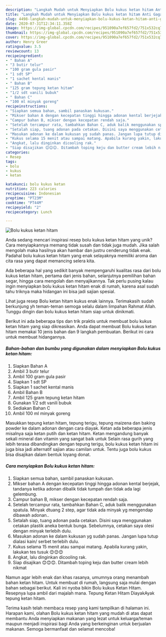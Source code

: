 ```yaml
---
description: "Langkah Mudah untuk Menyiapkan Bolu kukus ketan hitam Anti Gagal"
title: "Langkah Mudah untuk Menyiapkan Bolu kukus ketan hitam Anti Gagal"
slug: 4498-langkah-mudah-untuk-menyiapkan-bolu-kukus-ketan-hitam-anti-gagal
date: 2020-07-31T12:34:11.358Z
image: https://img-global.cpcdn.com/recipes/951090a7ef657fd2/751x532cq70/bolu-kukus-ketan-hitam-foto-resep-utama.jpg
thumbnail: https://img-global.cpcdn.com/recipes/951090a7ef657fd2/751x532cq70/bolu-kukus-ketan-hitam-foto-resep-utama.jpg
cover: https://img-global.cpcdn.com/recipes/951090a7ef657fd2/751x532cq70/bolu-kukus-ketan-hitam-foto-resep-utama.jpg
author: Henry Greer
ratingvalue: 3.5
reviewcount: 13
recipeingredient:
- " Bahan A"
- "3 butir telur"
- "100 gram gula pasir"
- "1 sdt SP"
- "1 sachet kental manis"
- " Bahan B"
- "125 gram tepung ketan hitam"
- "1/2 sdt vanili bubuk"
- " Bahan C"
- "100 ml minyak goreng"
recipeinstructions:
- "Siapkan semua bahan, sambil panaskan kukusan."
- "Mikser bahan A dengan kecepatan tinggi hingga adonan kental berjejak, tandanya ketika adonan dibalik tidak tumpah dan tidak ada lagi gelembung."
- "Campur bahan B, mikser dengan kecepatan rendah saja."
- "Setelah tercampur rata, tambahkan Bahan C, aduk balik menggunakan spatula. Minyak dtuang 2 step, agar tidak ada minyak yg mengendap dibawah adonan.."
- "Setalah siap, tuang adonan pada cetakan. Disini saya menggunakan cetakan plastik aneka bentuk bunga. Sebelumnya, cetakan saya olesi dengan minyak terlebih dulu."
- "Masukan adonan ke dalam kukusan yg sudah panas. Jangan lupa tutup dialasi kain/ serbet terlebih dulu."
- "Kukus selama 15 menit atau sampai matang. Apabila kurang yakin, lakukan tes tusuk 😊😊😊"
- "Angkat, lalu dinginkan dicooling rak."
- "Siap disajikan 😊😊😊. Ditambah toping keju dan butter cream lebih nikmat"
categories:
- Resep
tags:
- bolu
- kukus
- ketan

katakunci: bolu kukus ketan 
nutrition: 223 calories
recipecuisine: Indonesian
preptime: "PT23M"
cooktime: "PT44M"
recipeyield: "2"
recipecategory: Lunch

---
```



![Bolu kukus ketan hitam](https://img-global.cpcdn.com/recipes/951090a7ef657fd2/751x532cq70/bolu-kukus-ketan-hitam-foto-resep-utama.jpg)

Anda sedang mencari inspirasi resep bolu kukus ketan hitam yang unik? Cara menyiapkannya memang tidak susah dan tidak juga mudah. Jika salah mengolah maka hasilnya akan hambar dan justru cenderung tidak enak. Padahal bolu kukus ketan hitam yang enak selayaknya memiliki aroma dan cita rasa yang dapat memancing selera kita.

Ada beberapa hal yang sedikit banyak mempengaruhi kualitas rasa dari bolu kukus ketan hitam, pertama dari jenis bahan, selanjutnya pemilihan bahan segar, hingga cara mengolah dan menyajikannya. Tak perlu pusing kalau ingin menyiapkan bolu kukus ketan hitam enak di rumah, karena asal sudah tahu triknya maka hidangan ini bisa jadi sajian spesial.

Lihat juga resep Bolu ketan hitam kukus enak lainnya. Terimakasih sudah berkunjung yh teman-teman semoga selalu dalam limpahan Rahmat Allah. Tunggu dingin dan bolu kukus ketan hitam siap untuk dinikmati.


Berikut ini ada beberapa tips dan trik praktis untuk membuat bolu kukus ketan hitam yang siap dikreasikan. Anda dapat membuat Bolu kukus ketan hitam memakai 10 jenis bahan dan 9 langkah pembuatan. Berikut ini cara untuk membuat hidangannya.

<!--inarticleads1-->

##### Bahan-bahan dan bumbu yang digunakan dalam menyiapkan Bolu kukus ketan hitam:

1. Siapkan  Bahan A
1. Ambil 3 butir telur
1. Ambil 100 gram gula pasir
1. Siapkan 1 sdt SP
1. Siapkan 1 sachet kental manis
1. Ambil  Bahan B
1. Ambil 125 gram tepung ketan hitam
1. Gunakan 1/2 sdt vanili bubuk
1. Sediakan  Bahan C
1. Ambil 100 ml minyak goreng


Masukkan tepung ketan hitam, tepung terigu, tepung maizena dan baking powder ke dalam adonan dengan cara diayak. Ketan ada beberapa jenis misalnya saja ketan putih dan ketan hitam. Ketan mengandung banyak sekali mineral dan vitamin yang sangat baik untuk Selain rasa gurih yang lebih terasa dibandingkan dengan tepung terigu, bolu kukus ketan hitam ini juga bisa jadi alternatif sajian atau camilan untuk. Tentu juga bolu kukus bisa disajikan dalam bentuk loyang donat. 

<!--inarticleads2-->

##### Cara menyiapkan Bolu kukus ketan hitam:

1. Siapkan semua bahan, sambil panaskan kukusan.
1. Mikser bahan A dengan kecepatan tinggi hingga adonan kental berjejak, tandanya ketika adonan dibalik tidak tumpah dan tidak ada lagi gelembung.
1. Campur bahan B, mikser dengan kecepatan rendah saja.
1. Setelah tercampur rata, tambahkan Bahan C, aduk balik menggunakan spatula. Minyak dtuang 2 step, agar tidak ada minyak yg mengendap dibawah adonan..
1. Setalah siap, tuang adonan pada cetakan. Disini saya menggunakan cetakan plastik aneka bentuk bunga. Sebelumnya, cetakan saya olesi dengan minyak terlebih dulu.
1. Masukan adonan ke dalam kukusan yg sudah panas. Jangan lupa tutup dialasi kain/ serbet terlebih dulu.
1. Kukus selama 15 menit atau sampai matang. Apabila kurang yakin, lakukan tes tusuk 😊😊😊
1. Angkat, lalu dinginkan dicooling rak.
1. Siap disajikan 😊😊😊. Ditambah toping keju dan butter cream lebih nikmat


Namun agar lebih enak dan khas rasanya, umumnya orang menambah bahan ketan hitam. Untuk membuat di rumah, langsung saja mulai dengan bahan sebagai berikut. Kali ini nyoba bikin Bolu kukus Ketan Hitam. Resepnya lupa ambil dari majalah mana. Tepung Ketan Hitam DiayakAyak tepung ketan hitam. 

Terima kasih telah membaca resep yang kami tampilkan di halaman ini. Harapan kami, olahan Bolu kukus ketan hitam yang mudah di atas dapat membantu Anda menyiapkan makanan yang lezat untuk keluarga/teman maupun menjadi inspirasi bagi Anda yang berkeinginan untuk berjualan makanan. Semoga bermanfaat dan selamat mencoba!
